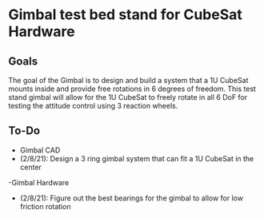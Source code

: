 # Gimbal test bed stand for CubeSat Hardware

## Goals
The goal of the Gimbal is to design and build a system that a 1U CubeSat mounts inside and provide free rotations in 6 degrees of freedom. This test stand gimbal will allow for the 1U CubeSat to freely rotate in all 6 DoF for testing the attitude control using 3 reaction wheels.


## To-Do
- Gimbal CAD
- (2/8/21): Design a 3 ring gimbal system that can fit a 1U CubeSat in the center

-Gimbal Hardware
- (2/8/21): Figure out the best bearings for the gimbal to allow for low friction rotation